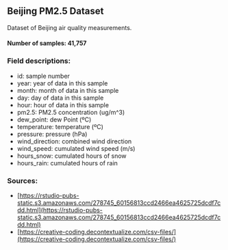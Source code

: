## Beijing PM2.5 Dataset

Dataset of Beijing air quality measurements.

#### Number of samples: 41,757

### Field descriptions:

- id: sample number
- year: year of data in this sample
- month: month of data in this sample
- day: day of data in this sample
- hour: hour of data in this sample
- pm2.5: PM2.5 concentration (ug/m^3)
- dew_point: dew Point (ºC)
- temperature: temperature (ºC)
- pressure: pressure (hPa)
- wind_direction: combined wind direction
- wind_speed: cumulated wind speed (m/s)
- hours_snow: cumulated hours of snow
- hours_rain: cumulated hours of rain

### Sources:

- [https://rstudio-pubs-static.s3.amazonaws.com/278745_60156813ccd2466ea4625725dcdf7cdd.html](https://rstudio-pubs-static.s3.amazonaws.com/278745_60156813ccd2466ea4625725dcdf7cdd.html)
- [https://creative-coding.decontextualize.com/csv-files/](https://creative-coding.decontextualize.com/csv-files/)
